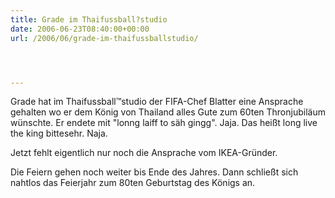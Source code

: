 ```yaml
---
title: Grade im Thaifussball?studio
date: 2006-06-23T08:40:00+00:00
url: /2006/06/grade-im-thaifussballstudio/




---
```

Grade hat im Thaifussball&trade;studio der FIFA-Chef Blatter eine Ansprache gehalten wo er dem König von Thailand alles Gute zum 60ten Thronjubiläum wünschte. Er endete mit "lonng laiff to säh gingg". Jaja. Das heißt long live the king bittesehr. Naja.

Jetzt fehlt eigentlich nur noch die Ansprache vom IKEA-Gründer.

Die Feiern gehen noch weiter bis Ende des Jahres. Dann schließt sich nahtlos das Feierjahr zum 80ten Geburtstag des Königs an.

